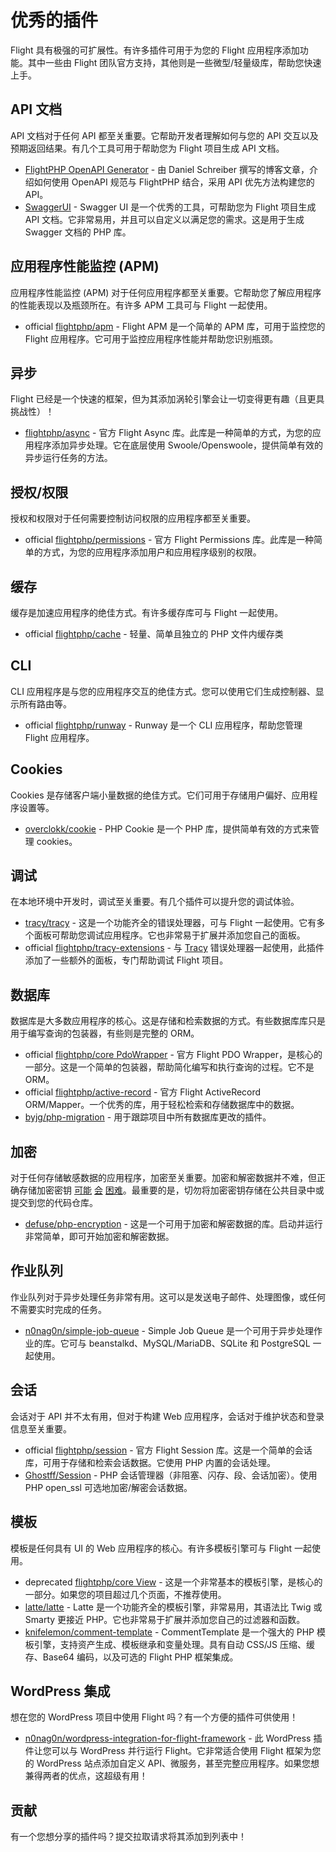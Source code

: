 # 优秀的插件

Flight 具有极强的可扩展性。有许多插件可用于为您的 Flight 应用程序添加功能。其中一些由 Flight 团队官方支持，其他则是一些微型/轻量级库，帮助您快速上手。

## API 文档

API 文档对于任何 API 都至关重要。它帮助开发者理解如何与您的 API 交互以及预期返回结果。有几个工具可用于帮助您为 Flight 项目生成 API 文档。

- [FlightPHP OpenAPI Generator](https://dev.to/danielsc/define-generate-and-implement-an-api-first-approach-with-openapi-generator-and-flightphp-1fb3) - 由 Daniel Schreiber 撰写的博客文章，介绍如何使用 OpenAPI 规范与 FlightPHP 结合，采用 API 优先方法构建您的 API。
- [SwaggerUI](https://github.com/zircote/swagger-php) - Swagger UI 是一个优秀的工具，可帮助您为 Flight 项目生成 API 文档。它非常易用，并且可以自定义以满足您的需求。这是用于生成 Swagger 文档的 PHP 库。

## 应用程序性能监控 (APM)

应用程序性能监控 (APM) 对于任何应用程序都至关重要。它帮助您了解应用程序的性能表现以及瓶颈所在。有许多 APM 工具可与 Flight 一起使用。
- <span class="badge bg-primary">official</span> [flightphp/apm](/awesome-plugins/apm) - Flight APM 是一个简单的 APM 库，可用于监控您的 Flight 应用程序。它可用于监控应用程序性能并帮助您识别瓶颈。

## 异步

Flight 已经是一个快速的框架，但为其添加涡轮引擎会让一切变得更有趣（且更具挑战性）！

- [flightphp/async](/awesome-plugins/async) - 官方 Flight Async 库。此库是一种简单的方式，为您的应用程序添加异步处理。它在底层使用 Swoole/Openswoole，提供简单有效的异步运行任务的方法。

## 授权/权限

授权和权限对于任何需要控制访问权限的应用程序都至关重要。

- <span class="badge bg-primary">official</span> [flightphp/permissions](/awesome-plugins/permissions) - 官方 Flight Permissions 库。此库是一种简单的方式，为您的应用程序添加用户和应用程序级别的权限。

## 缓存

缓存是加速应用程序的绝佳方式。有许多缓存库可与 Flight 一起使用。

- <span class="badge bg-primary">official</span> [flightphp/cache](/awesome-plugins/php-file-cache) - 轻量、简单且独立的 PHP 文件内缓存类

## CLI

CLI 应用程序是与您的应用程序交互的绝佳方式。您可以使用它们生成控制器、显示所有路由等。

- <span class="badge bg-primary">official</span> [flightphp/runway](/awesome-plugins/runway) - Runway 是一个 CLI 应用程序，帮助您管理 Flight 应用程序。

## Cookies

Cookies 是存储客户端小量数据的绝佳方式。它们可用于存储用户偏好、应用程序设置等。

- [overclokk/cookie](/awesome-plugins/php-cookie) - PHP Cookie 是一个 PHP 库，提供简单有效的方式来管理 cookies。

## 调试

在本地环境中开发时，调试至关重要。有几个插件可以提升您的调试体验。

- [tracy/tracy](/awesome-plugins/tracy) - 这是一个功能齐全的错误处理器，可与 Flight 一起使用。它有多个面板可帮助您调试应用程序。它也非常易于扩展并添加您自己的面板。
- <span class="badge bg-primary">official</span> [flightphp/tracy-extensions](/awesome-plugins/tracy-extensions) - 与 [Tracy](/awesome-plugins/tracy) 错误处理器一起使用，此插件添加了一些额外的面板，专门帮助调试 Flight 项目。

## 数据库

数据库是大多数应用程序的核心。这是存储和检索数据的方式。有些数据库库只是用于编写查询的包装器，有些则是完整的 ORM。

- <span class="badge bg-primary">official</span> [flightphp/core PdoWrapper](/learn/pdo-wrapper) - 官方 Flight PDO Wrapper，是核心的一部分。这是一个简单的包装器，帮助简化编写和执行查询的过程。它不是 ORM。
- <span class="badge bg-primary">official</span> [flightphp/active-record](/awesome-plugins/active-record) - 官方 Flight ActiveRecord ORM/Mapper。一个优秀的库，用于轻松检索和存储数据库中的数据。
- [byjg/php-migration](/awesome-plugins/migrations) - 用于跟踪项目中所有数据库更改的插件。

## 加密

对于任何存储敏感数据的应用程序，加密至关重要。加密和解密数据并不难，但正确存储加密密钥 [可能](https://stackoverflow.com/questions/6767839/where-should-i-store-an-encryption-key-for-php#:~:text=Write%20a%20php%20config%20file%20and%20store%20it,folder%20is%20not%20accessible%20to%20the%20end%20user.) [会](https://www.reddit.com/r/PHP/comments/luqsn/the_encryption_key_where_do_you_store_it/) [困难](https://security.stackexchange.com/questions/48047/location-to-store-an-encryption-key)。最重要的是，切勿将加密密钥存储在公共目录中或提交到您的代码仓库。

- [defuse/php-encryption](/awesome-plugins/php-encryption) - 这是一个可用于加密和解密数据的库。启动并运行非常简单，即可开始加密和解密数据。

## 作业队列

作业队列对于异步处理任务非常有用。这可以是发送电子邮件、处理图像，或任何不需要实时完成的任务。

- [n0nag0n/simple-job-queue](/awesome-plugins/simple-job-queue) - Simple Job Queue 是一个可用于异步处理作业的库。它可与 beanstalkd、MySQL/MariaDB、SQLite 和 PostgreSQL 一起使用。

## 会话

会话对于 API 并不太有用，但对于构建 Web 应用程序，会话对于维护状态和登录信息至关重要。

- <span class="badge bg-primary">official</span> [flightphp/session](/awesome-plugins/session) - 官方 Flight Session 库。这是一个简单的会话库，可用于存储和检索会话数据。它使用 PHP 内置的会话处理。
- [Ghostff/Session](/awesome-plugins/ghost-session) - PHP 会话管理器（非阻塞、闪存、段、会话加密）。使用 PHP open_ssl 可选地加密/解密会话数据。

## 模板

模板是任何具有 UI 的 Web 应用程序的核心。有许多模板引擎可与 Flight 一起使用。

- <span class="badge bg-warning">deprecated</span> [flightphp/core View](/learn#views) - 这是一个非常基本的模板引擎，是核心的一部分。如果您的项目超过几个页面，不推荐使用。
- [latte/latte](/awesome-plugins/latte) - Latte 是一个功能齐全的模板引擎，非常易用，其语法比 Twig 或 Smarty 更接近 PHP。它也非常易于扩展并添加您自己的过滤器和函数。
- [knifelemon/comment-template](/awesome-plugins/comment-template) - CommentTemplate 是一个强大的 PHP 模板引擎，支持资产生成、模板继承和变量处理。具有自动 CSS/JS 压缩、缓存、Base64 编码，以及可选的 Flight PHP 框架集成。

## WordPress 集成

想在您的 WordPress 项目中使用 Flight 吗？有一个方便的插件可供使用！

- [n0nag0n/wordpress-integration-for-flight-framework](/awesome-plugins/n0nag0n_wordpress) - 此 WordPress 插件让您可以与 WordPress 并行运行 Flight。它非常适合使用 Flight 框架为您的 WordPress 站点添加自定义 API、微服务，甚至完整应用程序。如果您想兼得两者的优点，这超级有用！

## 贡献

有一个您想分享的插件吗？提交拉取请求将其添加到列表中！